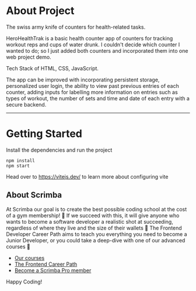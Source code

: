 # About Project
The swiss army knife of counters for health-related tasks.

HeroHealthTrak is a basic health counter app of counters for tracking workout reps and cups of water drunk. I couldn't decide which counter I wanted to do; so I just added both counters and incorporated them into one web project demo.

 
Tech Stack of HTML, CSS, JavaScript.

The app can be improved with incorporating persistent storage, personalized user login, the ability to view past previous entries of each counter, adding inputs for labelling more information on entries such as types of workout, the number of sets and  time and date of each entry with a secure backend.  

------------

# Getting Started
Install the dependencies and run the project
```
npm install
npm start
```

Head over to https://vitejs.dev/ to learn more about configuring vite
## About Scrimba

At Scrimba our goal is to create the best possible coding school at the cost of a gym membership! 💜
If we succeed with this, it will give anyone who wants to become a software developer a realistic shot at succeeding, regardless of where they live and the size of their wallets 🎉
The Frontend Developer Career Path aims to teach you everything you need to become a Junior Developer, or you could take a deep-dive with one of our advanced courses 🚀

- [Our courses](https://scrimba.com/allcourses)
- [The Frontend Career Path](https://scrimba.com/learn/frontend)
- [Become a Scrimba Pro member](https://scrimba.com/pricing)

Happy Coding!